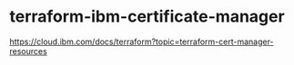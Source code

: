 # terraform-ibm-certificate-manager
https://cloud.ibm.com/docs/terraform?topic=terraform-cert-manager-resources
